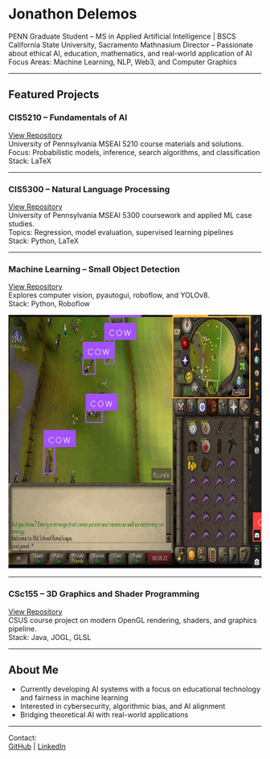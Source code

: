 # Jonathon Delemos

PENN Graduate Student – MS in Applied Artificial Intelligence | BSCS California State University, Sacramento 
Mathnasium Director – Passionate about ethical AI, education, mathematics, and real-world application of AI  
Focus Areas: Machine Learning, NLP, Web3, and Computer Graphics  

---

## Featured Projects

### CIS5210 – Fundamentals of AI  
[View Repository](https://github.com/jdelemos/CIS5210)  
University of Pennsylvania MSEAI 5210 course materials and solutions.  
Focus: Probabilistic models, inference, search algorithms, and classification  
Stack: LaTeX

---

### CIS5300 – Natural Language Processing
[View Repository](https://github.com/jdelemos/CIS5300)  
University of Pennsylvania MSEAI 5300 coursework and applied ML case studies.  
Topics: Regression, model evaluation, supervised learning pipelines  
Stack: Python, LaTeX

---

### Machine Learning – Small Object Detection  
[View Repository](https://github.com/jdelemos/MLProjects)  
Explores computer vision, pyautogui, roboflow, and YOLOv8.   
Stack: Python, Roboflow

<img src="https://github.com/jdelemos/MLProjects/blob/main/training_data/training_1.jpeg" alt="Initial spread">

---

### CSc155 – 3D Graphics and Shader Programming  
[View Repository](https://github.com/jdelemos/CSc155)  
CSUS course project on modern OpenGL rendering, shaders, and graphics pipeline.  
Stack: Java, JOGL, GLSL

---

## About Me

- Currently developing AI systems with a focus on educational technology and fairness in machine learning  
- Interested in cybersecurity, algorithmic bias, and AI alignment  
- Bridging theoretical AI with real-world applications

---

Contact:  
[GitHub](https://github.com/jdelemos) | [LinkedIn](https://www.linkedin.com/in/jonathon-delemos-04333635a)
